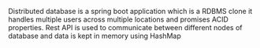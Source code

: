 Distributed database is a spring boot application which is a RDBMS clone it handles multiple users across multiple locations and promises ACID properties.
Rest API is used to communicate between different nodes of database and data is kept in memory using HashMap
